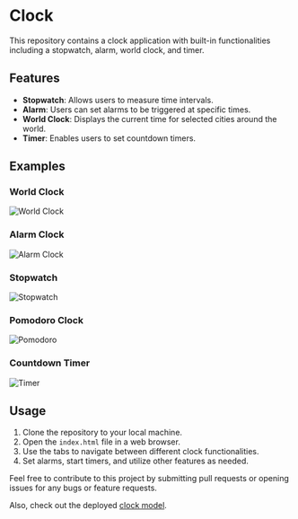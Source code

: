 # Clock

This repository contains a clock application with built-in functionalities including a stopwatch, alarm, world clock, and timer.

## Features
- **Stopwatch**: Allows users to measure time intervals.
- **Alarm**: Users can set alarms to be triggered at specific times.
- **World Clock**: Displays the current time for selected cities around the world.
- **Timer**: Enables users to set countdown timers.

## Examples

### World Clock
![World Clock](https://github.com/Sudhanshu-Ambastha/Clock/assets/135802131/bf4d8119-235c-4979-b642-7ce8d90467e5)

### Alarm Clock
![Alarm Clock](https://github.com/Sudhanshu-Ambastha/Clock/assets/135802131/9cdb3801-fc8f-4e32-86f0-8b3e2a0beba3)

### Stopwatch
![Stopwatch](https://github.com/Sudhanshu-Ambastha/Clock/assets/135802131/2ed0ce2c-f07e-488b-8cf6-1f5446df030f)

### Pomodoro Clock
![Pomodoro](https://github.com/Sudhanshu-Ambastha/Clock/assets/135802131/6070994b-7c0d-4fff-bdab-bda5450bb26d)

### Countdown Timer
![Timer](https://github.com/user-attachments/assets/7a6e0f9c-d1cc-49fe-8cb0-084970713080)

## Usage
1. Clone the repository to your local machine.
2. Open the `index.html` file in a web browser.
3. Use the tabs to navigate between different clock functionalities.
4. Set alarms, start timers, and utilize other features as needed.

Feel free to contribute to this project by submitting pull requests or opening issues for any bugs or feature requests.

Also, check out the deployed [clock model](https://clock-mu-self.vercel.app/).
